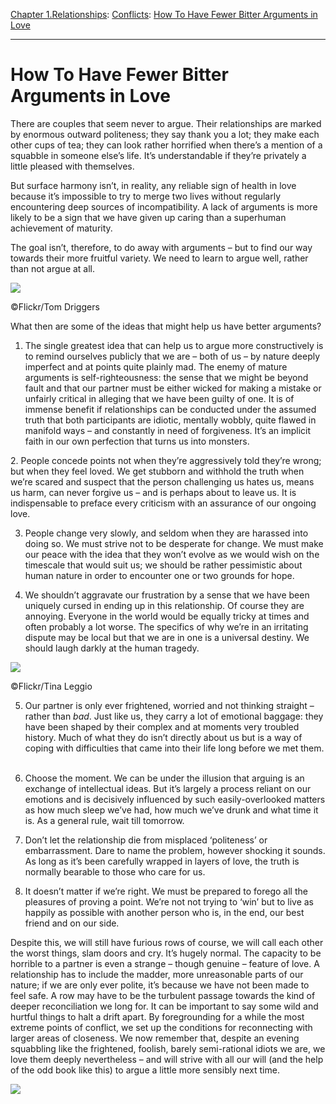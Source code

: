 [Chapter 1.Relationships](https://www.theschooloflife.com/thebookoflife/category/relationships/): [Conflicts](https://www.theschooloflife.com/thebookoflife/category/relationships/conflicts/): [How To Have Fewer Bitter Arguments in Love](https://www.theschooloflife.com/thebookoflife/how-to-have-fewer-bitter-arguments-in-love/)

* * *

# How To Have Fewer Bitter Arguments in Love

There are couples that seem never to argue. Their relationships are marked by enormous outward politeness; they say thank you a lot; they make each other cups of tea; they can look rather horrified when there’s a mention of a squabble in someone else’s life. It’s understandable if they’re privately a little pleased with themselves.

But surface harmony isn’t, in reality, any reliable sign of health in love because it’s impossible to try to merge two lives without regularly encountering deep sources of incompatibility. A lack of arguments is more likely to be a sign that we have given up caring than a superhuman achievement of maturity.

The goal isn’t, therefore, to do away with arguments – but to find our way towards their more fruitful variety. We need to learn to argue well, rather than not argue at all.

 ![](https://www.theschooloflife.com/thebookoflife/wp-content/uploads/2018/09/32880134343_06b78e20e2_z.jpg)

©Flickr/Tom Driggers

What then are some of the ideas that might help us have better arguments?

1. The single greatest idea that can help us to argue more constructively is to remind ourselves publicly that we are – both of us – by nature deeply imperfect and at points quite plainly mad. The enemy of mature arguments is self-righteousness: the sense that we might be beyond fault and that our partner must be either wicked for making a mistake or unfairly critical in alleging that we have been guilty of one. It is of immense benefit if relationships can be conducted under the assumed truth that both participants are idiotic, mentally wobbly, quite flawed in manifold ways – and constantly in need of forgiveness. It’s an implicit faith in our own perfection that turns us into monsters.

2.&nbsp;People concede points not when they’re aggressively told they’re wrong; but when they feel loved. We get stubborn and withhold the truth when we’re scared and suspect that the person challenging us hates us, means us harm, can never forgive us – and is perhaps about to leave us. It is indispensable to preface every criticism with an assurance of our ongoing love.

3. People change very slowly, and seldom when they are harassed into doing so. We must strive not to be desperate for change. We must make our peace with the idea that they won’t evolve as we would wish on the timescale that would suit us; we should be rather pessimistic about human nature in order to encounter one or two grounds for hope.

4. We shouldn’t aggravate our frustration by a sense that we have been uniquely cursed in ending up in this relationship. Of course they are annoying. Everyone in the world would be equally tricky at times and often probably a lot worse. The specifics of why we’re in an irritating dispute may be local but that we are in one is a universal destiny. We should laugh darkly at the human tragedy.

 ![](https://www.theschooloflife.com/thebookoflife/wp-content/uploads/2018/09/17139693861_9575c84d81_z.jpg)

©Flickr/Tina Leggio

5. Our partner is only ever frightened, worried and not thinking straight – rather than _bad_. Just like us, they carry a lot of emotional baggage: they have been shaped by their complex and at moments very troubled history. Much of what they do isn’t directly about us but is a way of coping with difficulties that came into their life long before we met them. &nbsp;

6. Choose the moment. We can be under the illusion that arguing is an exchange of intellectual ideas. But it’s largely a process reliant on our emotions and is decisively influenced by such easily-overlooked matters as how much sleep we’ve had, how much we’ve drunk and what time it is. As a general rule, wait till tomorrow.

7. Don’t let the relationship die from misplaced ‘politeness’ or embarrassment. Dare to name the problem, however shocking it sounds. As long as it’s been carefully wrapped in layers of love, the truth is normally bearable to those who care for us.

8. It doesn’t matter if we’re right. We must be prepared to forego all the pleasures of proving a point. We’re not not trying to ‘win’ but to live as happily as possible with another person who is, in the end, our best friend and on our side.

Despite this, we will still have furious rows of course, we will call each other the worst things, slam doors and cry. It’s hugely normal. The capacity to be horrible to a partner is even a strange – though genuine – feature of love. A relationship has to include the madder, more unreasonable parts of our nature; if we are only ever polite, it’s because we have not been made to feel safe. A row may have to be the turbulent passage towards the kind of deeper reconciliation we long for. It can be important to say some wild and hurtful things to halt a drift apart. By foregrounding for a while the most extreme points of conflict, we set up the conditions for reconnecting with larger areas of closeness. We now remember that, despite an evening squabbling like the frightened, foolish, barely semi-rational idiots we are, we love them deeply nevertheless – and will strive with all our will (and the help of the odd book like this) to argue a little more sensibly next time.

[![](https://img.youtube.com/vi/XjrROc1Sqok/0.jpg)](https://www.youtube.com/embed/XjrROc1Sqok '')
